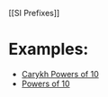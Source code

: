 [[SI Prefixes]]
# Examples:
 - [Carykh Powers of 10](https://htwins.net/scale2/)
 - [Powers of 10](https://www.youtube.com/watch?v=0fKBhvDjuy0)